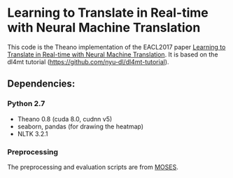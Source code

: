 Learning to Translate in Real-time with Neural Machine Translation
===================================

This code is the Theano implementation of the EACL2017 paper [Learning to Translate in Real-time with Neural Machine Translation](https://arxiv.org/abs/1610.00388). It is based on the dl4mt tutorial (https://github.com/nyu-dl/dl4mt-tutorial).

Dependencies:
----------------------
### Python 2.7
* Theano 0.8 (cuda 8.0, cudnn v5)
* seaborn, pandas (for drawing the heatmap)
* NLTK 3.2.1

### Preprocessing
The preprocessing and evaluation scripts are from [MOSES](https://github.com/moses-smt/mosesdecoder).

